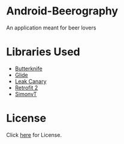 # Android-Beerography
An application meant for beer lovers

# Libraries Used
* [Butterknife](http://jakewharton.github.io/butterknife/)
* [Glide](https://github.com/bumptech/glide)
* [Leak Canary](https://github.com/square/leakcanary)
* [Retrofit 2](http://square.github.io/retrofit/)
* [SimonvT](https://github.com/SimonVT/schematic)

# License
Click [here](https://github.com/dilipkumar4813/Android-Beerography/blob/master/LICENSE) for License.
